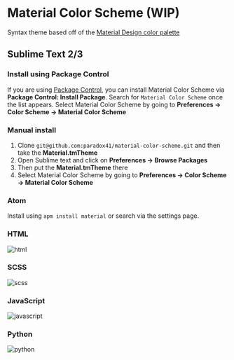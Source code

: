 # Material Color Scheme (WIP)

Syntax theme based off of the [Material Design color palette](http://www.google.com/design/spec/style/color.html)

## Sublime Text 2/3

### Install using Package Control

If you are using [Package Control](https://sublime.wbond.net/), you can
install Material Color Scheme via **Package Control: Install Package**. Search for `Material Color Scheme` once the list appears. Select Material Color Scheme by going to **Preferences -> Color Scheme -> Material Color Scheme**

### Manual install

1.  Clone `git@github.com:paradox41/material-color-scheme.git` and then take the **Material.tmTheme**
2.	Open Sublime text and click on **Preferences -> Browse Packages**
3.	Then put the **Material.tmTheme** there
4.	Select Material Color Scheme by going to **Preferences -> Color Scheme -> Material Color Scheme**

### Atom

Install using `apm install material` or search via the settings page.

### HTML

![html](https://cloud.githubusercontent.com/assets/2791730/3743693/5308869e-177d-11e4-8b0a-c27996d5c73c.png)

### SCSS

![scss](https://cloud.githubusercontent.com/assets/2791730/3743698/6d46c098-177d-11e4-952c-05bcef2cc175.png)

### JavaScript

![javascript](https://cloud.githubusercontent.com/assets/2791730/3743701/7503f15c-177d-11e4-9a15-c125da3ec099.png)

### Python

![python](https://cloud.githubusercontent.com/assets/2791730/3743703/7c17874c-177d-11e4-9c70-87905bf5f3c2.png)

